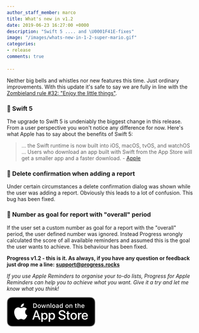 ```yaml
---
author_staff_member: marco
title: What's new in v1.2
date: 2019-06-23 16:27:00 +0000
description: "Swift 5 .... and \U0001F41E-fixes"
image: "/images/whats-new-in-1-2-super-mario.gif"
categories:
- release
comments: true

---
```

Neither big bells and whistles nor new features this time. Just ordinary improvements. With this update it's safe to say we are fully in line with the [Zombieland rule #32: "Enjoy the little things"](https://www.youtube.com/watch?v=Hp2W0Lylzrs).

### 🌟 Swift 5

The upgrade to Swift 5 is undeniably the biggest change in this release. From a user perspective you won't notice any difference for now. Here's what Apple has to say about the benefits of Swift 5:

> ... the Swift runtime is now built into iOS, macOS, tvOS, and watchOS ... Users who download an app built with Swift from the App Store will get a smaller app and a faster download. - [Apple](https://developer.apple.com/swift/)

### 🐞 Delete confirmation when adding a report

Under certain circumstances a delete confirmation dialog was shown while the user was adding a report. Obviously this leads to a lot of confusion. This bug has been fixed.

### 🐞 Number as goal for report with "overall" period

If the user set a custom number as goal for a report with the "overall" period, the user defined number was ignored. Instead Progress wrongly calculated the score of all available reminders and assumed this is the goal the user wants to achieve. This behaviour has been fixed.

**Progress v1.2 - this is it. As always, if you have any question or feedback just drop me a line:** [**support@progress.rocks**](mailto:support@progress.rocks)

_If you use Apple Reminders to organise your to-do lists, Progress for Apple Reminders can help you to achieve what you want. Give it a try and let me know what you think!_

<p>
<a href="https://itunes.apple.com/us/app/progress-for-apple-reminders/id1450818073?mt=8&ign-mpt=uo%3D2" target="_blank" class="appstore">
<img src="/images/App_Store_Badge.svg" alt="Download on the App Store" />
</a>
</p>